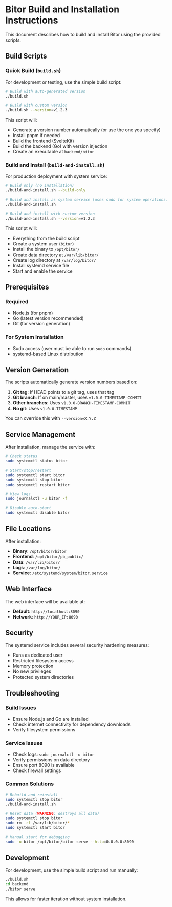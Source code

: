 # Bitor Build and Installation Instructions

This document describes how to build and install Bitor using the provided scripts.

## Build Scripts

### Quick Build (`build.sh`)

For development or testing, use the simple build script:

```bash
# Build with auto-generated version
./build.sh

# Build with custom version
./build.sh --version=v1.2.3
```

This script will:
- Generate a version number automatically (or use the one you specify)
- Install pnpm if needed
- Build the frontend (SvelteKit)
- Build the backend (Go) with version injection
- Create an executable at `backend/bitor`

### Build and Install (`build-and-install.sh`)

For production deployment with system service:

```bash
# Build only (no installation)
./build-and-install.sh --build-only

# Build and install as system service (uses sudo for system operations)
./build-and-install.sh

# Build and install with custom version
./build-and-install.sh --version=v1.2.3
```

This script will:
- Everything from the build script
- Create a system user (`bitor`)
- Install the binary to `/opt/bitor/`
- Create data directory at `/var/lib/bitor/`
- Create log directory at `/var/log/bitor/`
- Install systemd service file
- Start and enable the service

## Prerequisites

### Required
- Node.js (for pnpm)
- Go (latest version recommended)
- Git (for version generation)

### For System Installation
- Sudo access (user must be able to run `sudo` commands)
- systemd-based Linux distribution

## Version Generation

The scripts automatically generate version numbers based on:

1. **Git tag**: If HEAD points to a git tag, uses that tag
2. **Git branch**: If on main/master, uses `v1.0.0-TIMESTAMP-COMMIT`
3. **Other branches**: Uses `v1.0.0-BRANCH-TIMESTAMP-COMMIT`
4. **No git**: Uses `v1.0.0-TIMESTAMP`

You can override this with `--version=X.Y.Z`

## Service Management

After installation, manage the service with:

```bash
# Check status
sudo systemctl status bitor

# Start/stop/restart
sudo systemctl start bitor
sudo systemctl stop bitor
sudo systemctl restart bitor

# View logs
sudo journalctl -u bitor -f

# Disable auto-start
sudo systemctl disable bitor
```

## File Locations

After installation:

- **Binary**: `/opt/bitor/bitor`
- **Frontend**: `/opt/bitor/pb_public/`
- **Data**: `/var/lib/bitor/`
- **Logs**: `/var/log/bitor/`
- **Service**: `/etc/systemd/system/bitor.service`

## Web Interface

The web interface will be available at:
- **Default**: `http://localhost:8090`
- **Network**: `http://YOUR_IP:8090`

## Security

The systemd service includes several security hardening measures:
- Runs as dedicated user
- Restricted filesystem access
- Memory protection
- No new privileges
- Protected system directories

## Troubleshooting

### Build Issues
- Ensure Node.js and Go are installed
- Check internet connectivity for dependency downloads
- Verify filesystem permissions

### Service Issues
- Check logs: `sudo journalctl -u bitor`
- Verify permissions on data directory
- Ensure port 8090 is available
- Check firewall settings

### Common Solutions
```bash
# Rebuild and reinstall
sudo systemctl stop bitor
./build-and-install.sh

# Reset data (WARNING: destroys all data)
sudo systemctl stop bitor
sudo rm -rf /var/lib/bitor/*
sudo systemctl start bitor

# Manual start for debugging
sudo -u bitor /opt/bitor/bitor serve --http=0.0.0.0:8090
```

## Development

For development, use the simple build script and run manually:

```bash
./build.sh
cd backend
./bitor serve
```

This allows for faster iteration without system installation.